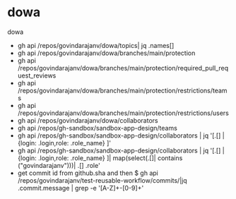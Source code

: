 # dowa
dowa

- gh api /repos/govindarajanv/dowa/topics| jq .names[]
- gh api /repos/govindarajanv/dowa/branches/main/protection
- gh api /repos/govindarajanv/dowa/branches/main/protection/required_pull_request_reviews
- gh api /repos/govindarajanv/dowa/branches/main/protection/restrictions/teams
- gh api /repos/govindarajanv/dowa/branches/main/protection/restrictions/users
- gh api /repos/govindarajanv/dowa/collaborators
- gh api /repos/gh-sandbox/sandbox-app-design/teams
- gh api /repos/gh-sandbox/sandbox-app-design/collaborators | jq '[.[] | {login: .login,role: .role_name} ]'
- gh api /repos/gh-sandbox/sandbox-app-design/collaborators | jq '[.[] | {login: .login,role: .role_name} ]| map(select(.[]| contains ("govindarajanv")))| .[] .role'
- get commit id from github.sha and then $ gh api /repos/govindarajanv/test-reusable-workflow/commits/<commit id>|jq .commit.message  | grep -e '[A-Z]\+-[0-9]\+' 
